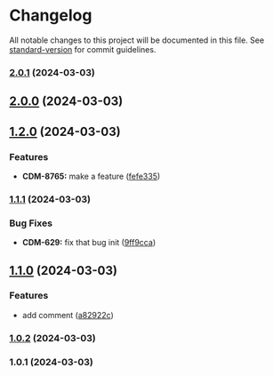 # Changelog

All notable changes to this project will be documented in this file. See [standard-version](https://github.com/conventional-changelog/standard-version) for commit guidelines.

### [2.0.1](https://github.com/dencoseca/semver/compare/v2.0.0...v2.0.1) (2024-03-03)

## [2.0.0](https://github.com/dencoseca/semver/compare/v1.2.0...v2.0.0) (2024-03-03)

## [1.2.0](https://github.com/dencoseca/semver/compare/v1.1.1...v1.2.0) (2024-03-03)


### Features

* **CDM-8765:** make a feature ([fefe335](https://github.com/dencoseca/semver/commit/fefe33529e3ce4548592e9134aecda0dae730c3f))

### [1.1.1](https://github.com/dencoseca/semver/compare/v1.1.0...v1.1.1) (2024-03-03)


### Bug Fixes

* **CDM-629:** fix that bug init ([9ff9cca](https://github.com/dencoseca/semver/commit/9ff9cca18dbc0f7a0e6166101d538fbf3ec48be3))

## [1.1.0](https://github.com/dencoseca/semver/compare/v1.0.2...v1.1.0) (2024-03-03)


### Features

* add comment ([a82922c](https://github.com/dencoseca/semver/commit/a82922c1d42b69f50e93c823bb7b7ea2d5d1d673))

### [1.0.2](https://github.com/dencoseca/semver/compare/v1.0.1...v1.0.2) (2024-03-03)

### 1.0.1 (2024-03-03)
